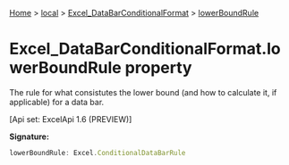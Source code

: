 [Home](./index) &gt; [local](local.md) &gt; [Excel\_DataBarConditionalFormat](local.excel_databarconditionalformat.md) &gt; [lowerBoundRule](local.excel_databarconditionalformat.lowerboundrule.md)

# Excel\_DataBarConditionalFormat.lowerBoundRule property

The rule for what consistutes the lower bound (and how to calculate it, if applicable) for a data bar. 

 \[Api set: ExcelApi 1.6 (PREVIEW)\]

**Signature:**
```javascript
lowerBoundRule: Excel.ConditionalDataBarRule
```
